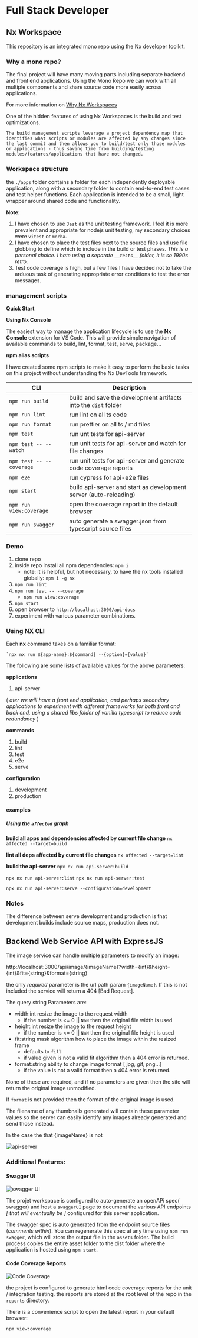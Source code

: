 # Full Stack Developer

## Nx Workspace

This repository is an integrated mono repo using the Nx developer toolkit.

### Why a mono repo?

The final project will have many moving parts including separate backend and front end applications. Using the Mono Repo we can work with all multiple components and share source code more easily across applications.

For more information on [Why Nx Workspaces](https://nx.dev/getting-started/why-nx)

One of the hidden features of using Nx Workspaces is the build and test optimizations.

    The build management scripts leverage a project dependency map that identifies what scripts or modules are affected by any changes since the last commit and then allows you to build/test only those modules or applications - thus saving time from building/testing modules/features/applications that have not changed.

### Workspace structure

the `./apps` folder contains a folder for each independently deployable application, along with a secondary folder to contain end-to-end test cases and test helper functions. Each application is intended to be a small, light wrapper around shared code and functionality.

**Note**:

1. I have chosen to use `Jest` as the unit testing framework. I feel it is more prevalent and appropriate for nodejs unit testing, my secondary choices were `vitest` or `mocha`.
2. I have chosen to place the test files next to the source files and use file globbing to define which to include in the build or test phases.
   _This is a personal choice. I hate using a separate `__tests__` folder, it is so 1990s retro._
3. Test code coverage is high, but a few files I have decided not to take the arduous task of generating appropriate error conditions to test the error messages.

### management scripts

**Quick Start**

**Using Nx Console**

The easiest way to manage the application lifecycle is to use the **Nx Console** extension for VS Code. This will provide simple navigation of available commands to build, lint, format, test, serve, package...

**npm alias scripts**

I have created some npm scripts to make it easy to perform the basic tasks on this project without understanding the Nx DevTools framework.

| CLI                      | Description                                                       |
| ------------------------ | ----------------------------------------------------------------- |
| `npm run build`          | build and save the development artifacts into the `dist` folder   |
| `npm run lint`           | run lint on all ts code                                           |
| `npm run format`         | run prettier on all ts / md files                                 |
| `npm test`               | run unt tests for api-server                                      |
| `npm test -- --watch`    | run unit tests for api-server and watch for file changes          |
| `npm test -- --coverage` | run unit tests for api-server and generate code coverage reports  |
| `npm e2e`                | run cypress for api-e2e files                                     |
| `npm start`              | build api-server and start as development server (auto-reloading) |
| `npm run view:coverage`  | open the coverage report in the default browser                   |
| `npm run swagger`        | auto generate a swagger.json from typescript source files         |

### Demo

1. clone repo
2. inside repo install all npm dependencies: `npm i`
   - note: it is helpful, but not necessary, to have the nx tools installed globally: `npm i -g nx`
3. `npm run lint`
4. `npm run test -- --coverage`
   - `npm run view:coverage`
5. `npm start`
6. open browser to `http://localhost:3000/api-docs`
7. experiment with various parameter combinations.

### Using NX CLI

Each **nx** command takes on a familiar format:

    `npx nx run ${app-name}:${command} --{option}={value}`

The following are some lists of available values for the above parameters:

**applications**

1. api-server

( _ater we will have a front end application, and perhaps secondary applications to experiment with different frameworks for both front and back end, using a shared libs folder of vanilla typescript to reduce code redundancy_ )

**commands**

1. build
2. lint
3. test
4. e2e
5. serve

**configuration**

1. development
2. production

#### examples

##### Using the `affected` graph

**build all apps and dependencies affected by current file change**
`nx affected --target=build`

**lint all deps affected by current file changes**
`nx affected --target=lint`

**build the api-server**
`npx nx run api-server:build`

`npx nx run api-server:lint`
`npx nx run api-server:test`

`npx nx run api-server:serve --configuration=development`

### Notes

The difference between serve development and production is that development builds include source maps, production does not.

## Backend Web Service API with ExpressJS

The image service can handle multiple parameters to modify an image:

http://localhost:3000/api/image/{imageName}?width={int}&height={int}&fit={string}&format={string}

the only _required_ parameter is the url path param `{imageName}`. If this is not included the service will return a 404 [Bad Request].

The query string Parameters are:

- width:int resize the image to the request width
  - if the number is <= 0 || `NaN` then the original file width is used
- height:int resize the image to the request height
  - if the number is <= 0 || `NaN` then the original file height is used
- fit:string mask algorithm how to place the image within the resized frame
  - defaults to `fill`
  - if value given is not a valid fit algorithm then a 404 error is returned.
- format:string ability to change image format [ jpg, gif, png...]
  - if the value is not a valid format then a 404 error is returned.

None of these are required, and if no parameters are given then the site will return the original image unmodified.

If `format` is not provided then the format of the original image is used.

The filename of any thumbnails generated will contain these parameter values so the server can easily identify any images already generated and send those instead.

In the case the that {imageName} is not

![api-server](./docs/images/_api_image.jpg)

### Additional Features:

#### Swagger UI

![swagger UI](./docs/images/api-server_swagger.jpg)

The projet workspace is configured to auto-generate an openAPi spec( swagger) and host a `swaggerUI` page to document the various API endpoints _[ that will eventually be ]_ configured for this server application.

The swagger spec is auto generated from the endpoint source files (_comments within_). You can regenerate this spec at any time using `npm run swagger`, which will store the output file in the `assets` folder. The build process copies the entire asset folder to the dist folder where the application is hosted using `npm start`.

#### Code Coverage Reports

![Code Coverage](./docs/images/api-server_coverage.jpg)

the project is configured to generate html code coverage reports for the unit / integration testing. the reports are stored at the root level of the repo in the `reports` directory.

There is a convenience script to open the latest report in your default browser:

`npm view:coverage`

